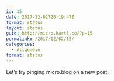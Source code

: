 ```yaml
---
id: 15
date: 2017-12-02T20:19:47Z
format: status
layout: status
guid: http://micro.hartl.co/?p=15
permalink: /2017/12/02/15/
categories:
  - Allgemein
format: status
---
```

Let&#8217;s try pinging micro.blog on a new post.